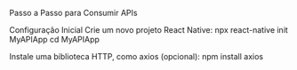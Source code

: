 Passo a Passo para Consumir APIs

Configuração Inicial
Crie um novo projeto React Native:
npx react-native init MyAPIApp
cd MyAPIApp


Instale uma biblioteca HTTP, como axios (opcional):
npm install axios

